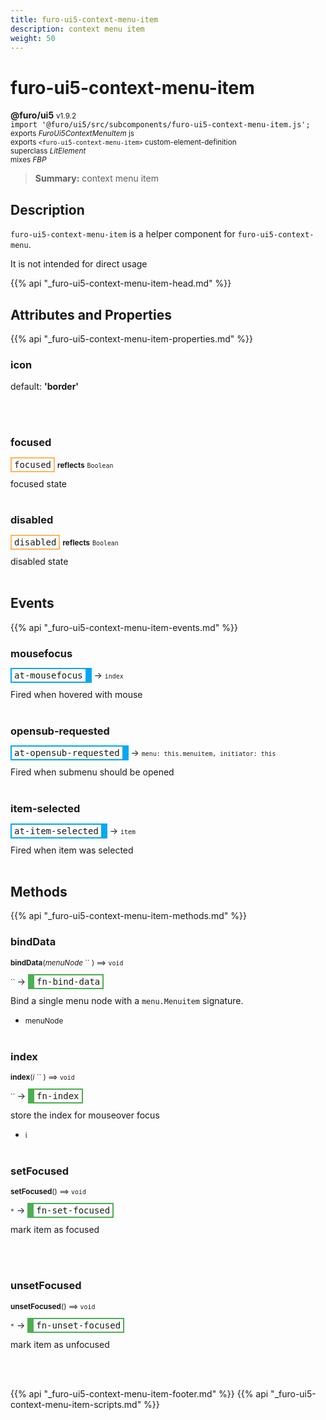 ```yaml
---
title: furo-ui5-context-menu-item
description: context menu item
weight: 50
---
```


# furo-ui5-context-menu-item
**@furo/ui5** <small>v1.9.2</small>
<br>`import '@furo/ui5/src/subcomponents/furo-ui5-context-menu-item.js';`<small>
<br>exports *FuroUi5ContextMenuItem* js
<br>exports `<furo-ui5-context-menu-item>` custom-element-definition
<br>superclass *LitElement*
<br> mixes *FBP*</small>

> **Summary:** context menu item

## Description

`furo-ui5-context-menu-item` is a helper component for `furo-ui5-context-menu`.

It is not intended for direct usage

{{% api "_furo-ui5-context-menu-item-head.md" %}}

## Attributes and Properties
{{% api "_furo-ui5-context-menu-item-properties.md" %}}













### **icon**
default: **&#39;border&#39;**</small>


<br><br>

### **focused**

<span  style="border-width:2px; border-style: solid;border-color:  rgb(255, 182, 91);font-family:monospace; padding:2px 4px;">focused</span> <small>**reflects**</small>
<small>`Boolean` </small>

focused state
<br><br>

### **disabled**

<span  style="border-width:2px; border-style: solid;border-color:  rgb(255, 182, 91);font-family:monospace; padding:2px 4px;">disabled</span> <small>**reflects**</small>
<small>`Boolean` </small>

disabled state
<br><br>
## Events
{{% api "_furo-ui5-context-menu-item-events.md" %}}

### **mousefocus**
<span  style="border-width:2px 10px 2px 2px; border-style: solid;border-color:  rgb(2, 168, 244);font-family:monospace; padding:2px 4px;">at-mousefocus</span>
→ <small>`index`</small>

 Fired when hovered with mouse
<br><br>
### **opensub-requested**
<span  style="border-width:2px 10px 2px 2px; border-style: solid;border-color:  rgb(2, 168, 244);font-family:monospace; padding:2px 4px;">at-opensub-requested</span>
→ <small>`menu: this.menuitem, initiator: this`</small>

 Fired when submenu should be opened
<br><br>
### **item-selected**
<span  style="border-width:2px 10px 2px 2px; border-style: solid;border-color:  rgb(2, 168, 244);font-family:monospace; padding:2px 4px;">at-item-selected</span>
→ <small>`item`</small>

 Fired when item was selected
<br><br>

## Methods
{{% api "_furo-ui5-context-menu-item-methods.md" %}}



### **bindData**
<small>**bindData**(*menuNode* `` ) ⟹ `void`</small>

<small>`` </small> →
<span  style="border-width:2px 2px 2px 10px; border-style: solid;border-color:  rgb(76, 175, 80);font-family:monospace; padding:2px 4px;">fn-bind-data</span>

Bind a single menu node with a `menu.Menuitem` signature.

- <small>menuNode </small>
<br><br>






### **index**
<small>**index**(*i* `` ) ⟹ `void`</small>

<small>`` </small> →
<span  style="border-width:2px 2px 2px 10px; border-style: solid;border-color:  rgb(76, 175, 80);font-family:monospace; padding:2px 4px;">fn-index</span>

store the index for mouseover focus

- <small>i </small>
<br><br>

### **setFocused**
<small>**setFocused**() ⟹ `void`</small>

<small>`*`</small> →
<span  style="border-width:2px 2px 2px 10px; border-style: solid;border-color:  rgb(76, 175, 80);font-family:monospace; padding:2px 4px;">fn-set-focused</span>

mark item as focused

<br><br>

### **unsetFocused**
<small>**unsetFocused**() ⟹ `void`</small>

<small>`*`</small> →
<span  style="border-width:2px 2px 2px 10px; border-style: solid;border-color:  rgb(76, 175, 80);font-family:monospace; padding:2px 4px;">fn-unset-focused</span>

mark item as unfocused

<br><br>







{{% api "_furo-ui5-context-menu-item-footer.md" %}}
{{% api "_furo-ui5-context-menu-item-scripts.md" %}}
